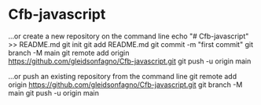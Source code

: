 # Cfb-javascript

…or create a new repository on the command line
echo "# Cfb-javascript" >> README.md
git init
git add README.md
git commit -m "first commit"
git branch -M main
git remote add origin https://github.com/gleidsonfagno/Cfb-javascript.git
git push -u origin main

…or push an existing repository from the command line
git remote add origin https://github.com/gleidsonfagno/Cfb-javascript.git
git branch -M main
git push -u origin main